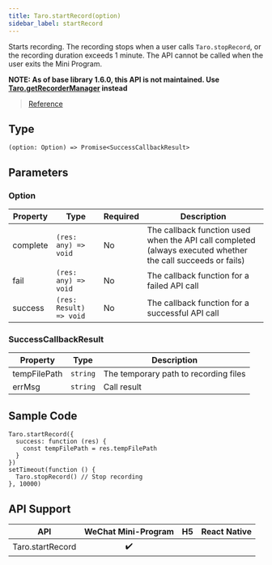 ```yaml
---
title: Taro.startRecord(option)
sidebar_label: startRecord
---
```


Starts recording. The recording stops when a user calls `Taro.stopRecord`, or the recording duration exceeds 1 minute. The API cannot be called when the user exits the Mini Program.

**NOTE: As of base library 1.6.0, this API is not maintained. Use [Taro.getRecorderManager](https://developers.weixin.qq.com/miniprogram/dev/api/media/recorder/wx.getRecorderManager.htm) instead**

> [Reference](https://developers.weixin.qq.com/miniprogram/en/dev/api/media/recorder/wx.startRecord.html)

## Type

```tsx
(option: Option) => Promise<SuccessCallbackResult>
```

## Parameters

### Option

<table>
  <thead>
    <tr>
      <th>Property</th>
      <th>Type</th>
      <th style={{ textAlign: "center"}}>Required</th>
      <th>Description</th>
    </tr>
  </thead>
  <tbody>
    <tr>
      <td>complete</td>
      <td><code>(res: any) =&gt; void</code></td>
      <td style={{ textAlign: "center"}}>No</td>
      <td>The callback function used when the API call completed (always executed whether the call succeeds or fails)</td>
    </tr>
    <tr>
      <td>fail</td>
      <td><code>(res: any) =&gt; void</code></td>
      <td style={{ textAlign: "center"}}>No</td>
      <td>The callback function for a failed API call</td>
    </tr>
    <tr>
      <td>success</td>
      <td><code>(res: Result) =&gt; void</code></td>
      <td style={{ textAlign: "center"}}>No</td>
      <td>The callback function for a successful API call</td>
    </tr>
  </tbody>
</table>

### SuccessCallbackResult

<table>
  <thead>
    <tr>
      <th>Property</th>
      <th>Type</th>
      <th>Description</th>
    </tr>
  </thead>
  <tbody>
    <tr>
      <td>tempFilePath</td>
      <td><code>string</code></td>
      <td>The temporary path to recording files</td>
    </tr>
    <tr>
      <td>errMsg</td>
      <td><code>string</code></td>
      <td>Call result</td>
    </tr>
  </tbody>
</table>

## Sample Code

```tsx
Taro.startRecord({
  success: function (res) {
    const tempFilePath = res.tempFilePath
  }
})
setTimeout(function () {
  Taro.stopRecord() // Stop recording
}, 10000)
```

## API Support

| API | WeChat Mini-Program | H5 | React Native |
| :---: | :---: | :---: | :---: |
| Taro.startRecord | ✔️ |  |  |
